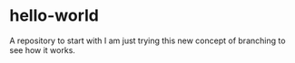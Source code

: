 # hello-world
A repository to start with
I am just trying this new concept of branching to see how it works.
